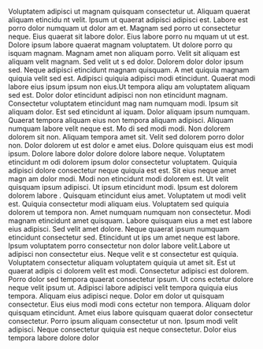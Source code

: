 Voluptatem adipisci ut magnam quisquam consectetur ut. Aliquam quaerat aliquam etincidu
nt velit. Ipsum ut quaerat adipisci adipisci est. Labore est porro dolor numquam ut dolor am
et. Magnam sed porro ut consectetur neque. Eius quaerat sit labore dolor. Eius labore porro nu
mquam ut ut est.  Dolore ipsum labore quaerat magnam voluptatem. Ut dolore porro qu
isquam magnam. Magnam amet non aliquam porro. Velit sit aliquam est aliquam velit magnam. Sed velit ut s
ed dolor.  Dolorem dolor dolor ipsum sed. Neque adipisci etincidunt magnam quisquam. A
met quiquia magnam quiquia velit sed est. Adipisci quiquia adipisci modi etincidunt. Quaerat modi labore eius ipsum ipsum non eius.Ut tempora aliqu
am voluptatem aliquam sed est. Dolor dolor etincidunt adipisci non non etincidunt magnam. Consectetur voluptatem etincidunt mag
nam numquam modi. Ipsum sit aliquam dolor. Est sed etincidunt al
iquam. Dolor aliquam ipsum numquam. Quaerat tempora aliquam eius non tempora aliquam adipisci. Aliquam numquam labore velit neque est.  Mo
di sed modi modi. Non dolorem dolorem sit non. Aliquam tempora amet sit. Velit sed dolorem porro dolor non. Dolor dolorem ut est dolor
e amet eius. Dolore quisquam eius est modi ipsum. Dolore labore dolor dolore dolore labore neque. Voluptatem etincidunt m
odi dolorem ipsum dolor consectetur voluptatem.  Quiquia adipisci dolore consectetur neque quiquia est est. Sit eius neque amet magn
am dolor modi. Modi non etincidunt modi dolorem est. Ut velit quisquam ipsum adipisci. Ut ipsum etincidunt modi. Ipsum est dolorem dolorem labore
. Quisquam etincidunt eius amet.  Voluptatem ut modi velit est. Quiquia consectetur modi aliquam eius. Voluptatem sed quiquia dolorem
 ut tempora non. Amet numquam numquam non consectetur. Modi magnam etincidunt amet quisquam. Labore quisquam eius a
met est labore eius adipisci. Sed velit amet dolore. Neque quaerat ipsum numquam etincidunt consectetur sed. Etincidunt ut ips
um amet neque est labore. Ipsum voluptatem porro consectetur non dolor labore velit.Labore ut adipisci non consectetur eius. Neque velit e
st consectetur est quiquia. Voluptatem consectetur aliquam voluptatem quiquia ut amet sit. Est ut quaerat adipis
ci dolorem velit est modi. Consectetur adipisci est dolorem. Porro dolor sed tempora quaerat consectetur ipsum. Ut cons
ectetur dolore neque velit ipsum ut. Adipisci labore adipisci velit tempora quiquia eius tempora.  Aliquam eius adipisci neque. Dolor
em dolor ut quisquam consectetur. Eius eius modi modi cons
ectetur non tempora. Aliquam dolor quisquam etincidunt. Amet eius labore quisquam quaerat dolor consectetur consectetur. Porro
 ipsum aliquam consectetur ut non. Ipsum modi velit adipisci.  Neque consectetur quiquia est neque consectetur. Dolor eius tempora labore dolore dolor
